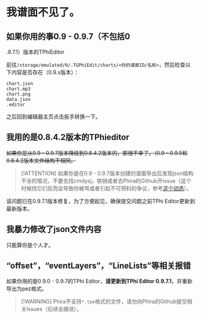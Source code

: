 # 我谱面不见了。

## 如果你用的事0.9 - 0.9.7（不包括0
.9.7.1）版本的TPhiEditor

前往`/storage/emulated/0/.TGPhiEdit/charts/<你的谱面ID/名称>`，然后检查以下内容是否存在（0.9.x版本）：
```
chart.json
chart.mp3
chart.png
data.json
.editor
```
之后回到编辑器主页点击扳手转换一下。

## 我用的是0.8.4.2版本的TPhieditor

~~如果你是从0.9 - 0.9.7版本降级到0.8.4.2版本的，那很不幸了。（0.9 - 0.9.5和0.8.4.2版本文件结构不相同。~~

> [!ATTENTION] 如果你是在0.9 - 0.9.7版本创建的谱面导出后发现json结构不全的情况，不要去找cmdysj，铁锅或者去Phira的Github开issue（这个时候找它们反而会导致你被骂或者引起不可预料的争议，参考[这个动态](https://www.bilibili.com/opus/1101603981287751680)）。

该问题已在0.9.7.1版本修复，为了方便起见，确保提交问题之前TPhi Editor更新到最新版本。

## 我暴力修改了json文件内容

只能算你是个人才。

## “offset”，“eventLayers”，“LineLists”等相关报错

如果你用的是0.9.0 - 0.9.7的TPhi Editor，**请更新到TPhi Editor 0.9.7.1**，并重新导出为pez格式。

> [!WARNING] Phira不支持`*.tpe`格式的文件，请勿向Phira的Github提交相关Issues（后续会跟进）。